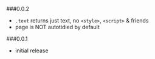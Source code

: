 ###0.0.2
- `.text` returns just text, no `<style>`, `<script>` & friends
- page is NOT autotidied by default

###0.0.1
- initial release
